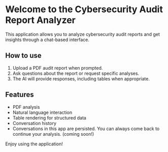 # Welcome to the Cybersecurity Audit Report Analyzer

This application allows you to analyze cybersecurity audit reports and get insights through a chat-based interface.

## How to use

1. Upload a PDF audit report when prompted.
2. Ask questions about the report or request specific analyses.
3. The AI will provide responses, including tables when appropriate.

## Features

- PDF analysis
- Natural language interaction
- Table rendering for structured data
- Conversation history
- Conversations in this app are persisted. You can always come back to continue your analysis. (coming soon!)

Enjoy using the application!
